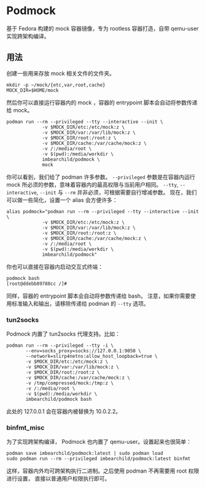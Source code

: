 # Podmock

基于 Fedora 构建的 mock 容器镜像，专为 rootless 容器打造，自带 qemu-user 实现跨架构编译。

## 用法

创建一些用来存放 mock 相关文件的文件夹。

```terminal
mkdir -p ~/mock/{etc,var,root,cache}
MOCK_DIR=$HOME/mock
```

然后你可以直接运行容器内的 mock ，容器的 entrypoint 脚本会自动将参数传递给 mock。

```terminal
podman run --rm --privileged --tty --interactive --init \
             -v $MOCK_DIR/etc:/etc/mock:z \
             -v $MOCK_DIR/var:/var/lib/mock:z \
             -v $MOCK_DIR/root:/root:z \
             -v $MOCK_DIR/cache:/var/cache/mock:z \
             -v /:/media/root \
             -v $(pwd):/media/workdir \
             imbearchild/podmock \
             mock
```

你可以看到，我们给了 podman 许多参数。
`--privileged` 参数是在容器内运行 mock 所必须的参数，意味着容器内的最高权限与当前用户相同。
`--tty`, `--interactive`, `--init` 与 `--rm` 并非必须，可根据需要自行增减参数。
现在，我们可以做一些简化，设置一个 alias 会方便许多：

```
alias podmock="podman run --rm --privileged --tty --interactive --init \
             -v $MOCK_DIR/etc:/etc/mock:z \
             -v $MOCK_DIR/var:/var/lib/mock:z \
             -v $MOCK_DIR/root:/root:z \
             -v $MOCK_DIR/cache:/var/cache/mock:z \
             -v /:/media/root \
             -v $(pwd):/media/workdir \
             imbearchild/podmock"
```

你也可以直接在容器内启动交互式终端：

```
podmock bash
[root@ddebb89788cc /]#
```

同样，容器的 entrypoint 脚本会自动将参数传递给 bash。
注意，如果你需要使用标准输入和输出，请移除传递给 podman 的 `--tty` 选项。

### tun2socks

Podmock 内置了 tun2socks 代理支持。比如：

```
podman run --rm --privileged --tty -i \
       --env=socks_proxy=socks://127.0.0.1:9050 \
       --network=slirp4netns:allow_host_loopback=true \
       -v $MOCK_DIR/etc:/etc/mock:z \
       -v $MOCK_DIR/var:/var/lib/mock:z \
       -v $MOCK_DIR/root:/root:z \
       -v $MOCK_DIR/cache:/var/cache/mock:z \
       -v /tmp/compressed/mock:/tmp:z \
       -v /:/media/root \
       -v $(pwd):/media/workdir \
       imbearchild/podmock bash
```

此处的 127.0.0.1 会在容器内被替换为 10.0.2.2。

### binfmt_misc

为了实现跨架构编译， Podmock 也内置了 qemu-user。设置起来也很简单：

```
podman save imbearchild/podmock:latest | sudo podman load
sudo podman run --rm --privileged imbearchild/podmock:latest binfmt
```

这样，容器内外均可跨架构执行二进制。之后使用 podman 不再需要用 root 权限进行设置，
直接以普通用户权限执行即可。
